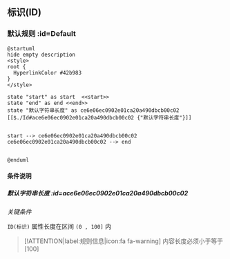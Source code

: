 ## 标识(ID) <!-- {docsify-ignore-all} -->

   

### 默认规则 :id=Default

```plantuml
@startuml
hide empty description
<style>
root {
  HyperlinkColor #42b983
}
</style>

state "start" as start  <<start>>
state "end" as end <<end>>
state "默认字符串长度" as ce6e06ec0902e01ca20a490dbcb00c02 [[$./Id#ace6e06ec0902e01ca20a490dbcb00c02 {"默认字符串长度"}]]


start --> ce6e06ec0902e01ca20a490dbcb00c02 
ce6e06ec0902e01ca20a490dbcb00c02 --> end 


@enduml
```

#### 条件说明

##### 默认字符串长度 :id=ace6e06ec0902e01ca20a490dbcb00c02


*关键条件*


`ID(标识)` 属性长度在区间 `(0 , 100]` 内

> [!ATTENTION|label:规则信息|icon:fa fa-warning]
> 内容长度必须小于等于[100]







